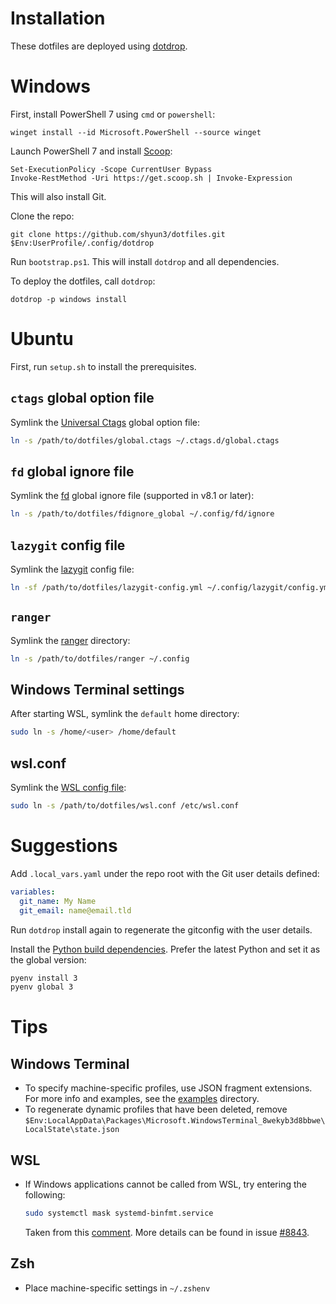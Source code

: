 # Installation

These dotfiles are deployed using [dotdrop](https://dotdrop.readthedocs.io/en/latest/).

# Windows

First, install PowerShell 7 using `cmd` or `powershell`:
```pwsh
winget install --id Microsoft.PowerShell --source winget
```

Launch PowerShell 7 and install [Scoop](https://scoop.sh/):
```pwsh
Set-ExecutionPolicy -Scope CurrentUser Bypass
Invoke-RestMethod -Uri https://get.scoop.sh | Invoke-Expression
```
This will also install Git.

Clone the repo:
```pwsh
git clone https://github.com/shyun3/dotfiles.git $Env:UserProfile/.config/dotdrop
```

Run `bootstrap.ps1`. This will install `dotdrop` and all dependencies.

To deploy the dotfiles, call `dotdrop`:
```pwsh
dotdrop -p windows install
```

# Ubuntu

First, run `setup.sh` to install the prerequisites.

## `ctags` global option file

Symlink the [Universal Ctags][univ-ctags] global option file:
```zsh
ln -s /path/to/dotfiles/global.ctags ~/.ctags.d/global.ctags
```

## `fd` global ignore file

Symlink the [fd][] global ignore file (supported in v8.1 or later):
```zsh
ln -s /path/to/dotfiles/fdignore_global ~/.config/fd/ignore
```

## `lazygit` config file

Symlink the [lazygit](https://github.com/jesseduffield/lazygit) config file:
```zsh
ln -sf /path/to/dotfiles/lazygit-config.yml ~/.config/lazygit/config.yml
```

## `ranger`

Symlink the [ranger](https://ranger.github.io/index.html) directory:
```sh
ln -s /path/to/dotfiles/ranger ~/.config
```

## Windows Terminal settings

After starting WSL, symlink the `default` home directory:
```zsh
sudo ln -s /home/<user> /home/default
```

## wsl.conf

Symlink the [WSL config file][wsl-conf]:
```zsh
sudo ln -s /path/to/dotfiles/wsl.conf /etc/wsl.conf
```

# Suggestions

Add `.local_vars.yaml` under the repo root with the Git user details defined:
```yaml
variables:
  git_name: My Name
  git_email: name@email.tld
```
Run `dotdrop` install again to regenerate the gitconfig with the user details.

Install the [Python build dependencies][python-build-deps]. Prefer the latest
Python and set it as the global version:
```zsh
pyenv install 3
pyenv global 3
```

# Tips

## Windows Terminal

* To specify machine-specific profiles, use JSON fragment extensions. For more
  info and examples, see the [examples](examples/) directory.
* To regenerate dynamic profiles that have been deleted, remove
  `$Env:LocalAppData\Packages\Microsoft.WindowsTerminal_8wekyb3d8bbwe\LocalState\state.json`

## WSL

* If Windows applications cannot be called from WSL, try entering the
  following:
  ```sh
  sudo systemctl mask systemd-binfmt.service
  ```
  Taken from this [comment][wsl-interop-comment]. More details can be found in
  issue [#8843](https://github.com/microsoft/WSL/issues/8843).

## Zsh

* Place machine-specific settings in `~/.zshenv`

[fd]: https://github.com/sharkdp/fd
[python-build-deps]: https://github.com/pyenv/pyenv?tab=readme-ov-file#install-python-build-dependencies
[univ-ctags]: https://docs.ctags.io/en/latest/option-file.html#order-of-loading-option-files
[wsl-conf]: https://docs.microsoft.com/en-us/windows/wsl/wsl-config#per-distribution-configuration-options-with-wslconf
[wsl-interop-comment]: https://github.com/microsoft/WSL/issues/8843#issuecomment-1624028222
